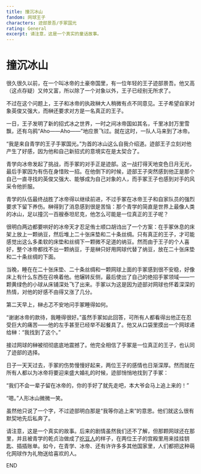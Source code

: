 ```yaml
---
title: 撞沉冰山
fandom: 网球王子
characters: 迹部景吾/手冢国光
rating: General
excerpt: 请注意，这是一个真实的童话故事。
---
```


# 撞沉冰山



很久很久以前，在一个叫冰帝的土豪帝国里，有一位年轻的王子迹部景吾。他又高（这点存疑）又帅又富，所以除了一个对象以外，王子已经别无所求了。

不过在这个问题上，王子和冰帝的执政榊大人稍微有点不同意见。王子希望自家对象英俊又强大，而榊还要求对方是一名真正的王子。

一日，王子发明了新的招式冰之世界，一时之间冰帝国如其名，千里冰封万里雪飘，还有乌鸦“Aho——Aho——”地应景飞过。就在这时，一队人马来到了冰帝。

“我是来自青学的王子手冢国光。”为首的冰山这么自我介绍道。迹部王子立刻对他产生了好感，因为他和自己新招式的意境实在是太契合了。

青学向冰帝发起了挑战，而手冢的对手正是迹部。这一战打得天地变色日月无光，最后手冢因为有伤在身惜败一招。在他倒下的时候，迹部王子突然感到他正是那个自己一直寻找的英俊又强大、能够成为自己对象的人，而手冢王子也感到对手的风采令他折服。

青学的队伍最终战胜了冰帝得以继续前进，不过手冢在冰帝王子和自家队员的强烈要求下留下养伤。榊得到了消息感到很是苦恼：那个青学的简直是世界上最像人类的冰山，足以撞沉一百艘泰坦尼克，他怎么可能是一位真正的王子呢？

很明白两边都要哄好的冰帝天才忍足侑士顺口胡诌出了一个方案：在手冢休息的床架上放上一颗纳豆，然后堆上二十张床垫和二十条丝绸。只有真正的王子，才可能感觉出这么多柔软的床垫和丝绸下一颗微不足道的纳豆。然而由于王子的个人喜好，整个冰帝都找不出一颗纳豆，于是榊只好用网球代替了纳豆，放在二十张床垫和二十条丝绸的下面。

当晚，睡在在二十张床垫、二十条丝绸和一颗网球上面的手冢感到很不安稳，好像床上有什么东西在召唤着他。他辗转反侧，最后使出了自己的绝招手冢领域——一颗黄绿色的小球从床铺深处飞了出来。手冢以为这是因为迹部对网球也怀着深深的热情，对他的好感不由得又涨了几分。

第二天早上，榊忐忑不安地问手冢睡得如何。

“谢谢冰帝的款待，我睡得很好。”虽然手冢如此回答，可所有人都看得出他正在忍受巨大的痛苦——他的左手甚至已经举不起餐具了。他又从口袋里摸出一个网球递给榊：“我找到了这个。”

接过网球的榊被彻彻底底地震撼了。他完全相信了手冢是一位真正的王子，也认同了迹部的选择。

日子一天天过去，手冢的伤势慢慢好起来，两位王子的感情也日渐深厚。然而就在所有人都以为冰帝将要迎来盛大婚礼的时候，迹部悄悄地找到了手冢：

“我们不会一辈子留在冰帝的，你的手好了就先走吧，本大爷会马上追上来的！”

“嗯。”人形冰山微微一笑。

虽然他只说了一个字，不过迹部明白那是“我等你追上来”的意思。他们就这么很有默契地先后私奔了。

请注意，这是一个真实的故事。后来的剧情虽然我们还不了解，但那颗网球还在那里，并且被青学的乾贞治做成了[吃豆人](http://ww2.sinaimg.cn/large/6252d487jw1dt562mqta2j.jpg)的样子，在两位王子的宫殿里用来挂挂钥匙、插插账单。如今，在青学、冰帝、还有许许多多其他国家里，人们都把这种萌化网球作为礼物送给喜欢的人。



END
